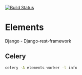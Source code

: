 [![Build Status](https://travis-ci.org/eduzen/elements.svg?branch=master)](https://travis-ci.org/eduzen/elements)
# Elements

Django - Django-rest-framework

## Celery

```bash
celery -A elements worker -l info
```
